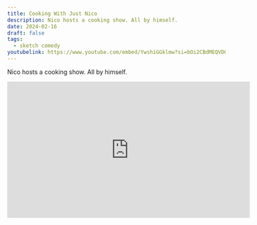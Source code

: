 ```yaml
---
title: Cooking With Just Nico
description: Nico hosts a cooking show. All by himself.
date: 2024-02-16
draft: false
tags:
  - sketch comedy
youtubelink: https://www.youtube.com/embed/YwshiGGklmw?si=bOi2CBdMEQVDQQQX
---
```


Nico hosts a cooking show. All by himself.

<iframe width="560" height="315" src="https://www.youtube.com/embed/YwshiGGklmw?si=bOi2CBdMEQVDQQQX" title="YouTube video player" frameborder="0" allow="accelerometer; autoplay; clipboard-write; encrypted-media; gyroscope; picture-in-picture; web-share" allowfullscreen></iframe>
